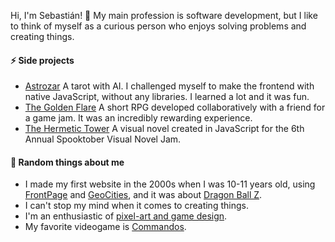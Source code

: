 Hi, I'm Sebastián! 👋 My main profession is software development, but I like to think of myself as a curious person who enjoys solving problems and creating things.

#### ⚡ Side projects
- [Astrozar](https://astroz.ar) A tarot with AI. I challenged myself to make the frontend with native JavaScript, without any libraries. I learned a lot and it was fun.
- [The Golden Flare](https://zevumara.itch.io/the-golden-flare) A short RPG developed collaboratively with a friend for a game jam. It was an incredibly rewarding experience.
- [The Hermetic Tower](https://zevumara.itch.io/the-hermetic-tower) A visual novel created in JavaScript for the 6th Annual Spooktober Visual Novel Jam.

#### 🤔 Random things about me
- I made my first website in the 2000s when I was 10-11 years old, using [FrontPage](https://en.wikipedia.org/wiki/Microsoft_FrontPage) and [GeoCities](https://en.wikipedia.org/wiki/GeoCities), and it was about [Dragon Ball Z](https://www.youtube.com/watch?v=loVzCHOz88Y).
- I can't stop my mind when it comes to creating things.
- I'm an enthusiastic of [pixel-art and game design](https://zevumara.itch.io).
- My favorite videogame is [Commandos](https://www.youtube.com/watch?v=1I4D2KBQMCo).
